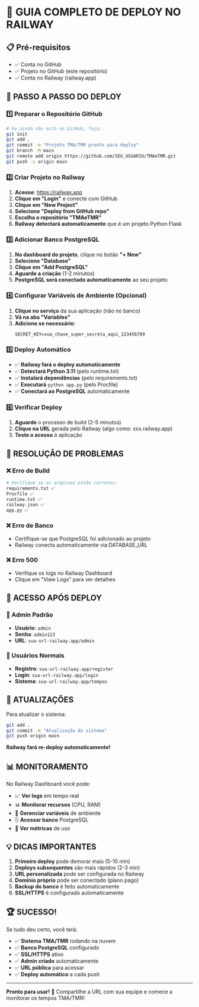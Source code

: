 # 🚂 GUIA COMPLETO DE DEPLOY NO RAILWAY

## 📋 Pré-requisitos
- ✅ Conta no GitHub
- ✅ Projeto no GitHub (este repositório)
- ✅ Conta no Railway (railway.app)

## 🚀 PASSO A PASSO DO DEPLOY

### 1️⃣ Preparar o Repositório GitHub

```bash
# Se ainda não está no GitHub, faça:
git init
git add .
git commit -m "Projeto TMA/TMR pronto para deploy"
git branch -M main
git remote add origin https://github.com/SEU_USUARIO/TMAeTMR.git
git push -u origin main
```

### 2️⃣ Criar Projeto no Railway

1. **Acesse**: https://railway.app
2. **Clique em "Login"** e conecte com GitHub
3. **Clique em "New Project"**
4. **Selecione "Deploy from GitHub repo"**
5. **Escolha o repositório "TMAeTMR"**
6. **Railway detectará automaticamente** que é um projeto Python Flask

### 3️⃣ Adicionar Banco PostgreSQL

1. **No dashboard do projeto**, clique no botão **"+ New"**
2. **Selecione "Database"**
3. **Clique em "Add PostgreSQL"**
4. **Aguarde a criação** (1-2 minutos)
5. **PostgreSQL será conectado automaticamente** ao seu projeto

### 4️⃣ Configurar Variáveis de Ambiente (Opcional)

1. **Clique no serviço** da sua aplicação (não no banco)
2. **Vá na aba "Variables"**
3. **Adicione se necessário**:
   ```
   SECRET_KEY=sua_chave_super_secreta_aqui_123456789
   ```

### 5️⃣ Deploy Automático

- ✅ **Railway fará o deploy automaticamente**
- ✅ **Detectará Python 3.11** (pelo runtime.txt)
- ✅ **Instalará dependências** (pelo requirements.txt)
- ✅ **Executará** `python app.py` (pelo Procfile)
- ✅ **Conectará ao PostgreSQL** automaticamente

### 6️⃣ Verificar Deploy

1. **Aguarde** o processo de build (2-5 minutos)
2. **Clique na URL** gerada pelo Railway (algo como: xxx.railway.app)
3. **Teste o acesso** à aplicação

## 🔧 RESOLUÇÃO DE PROBLEMAS

### ❌ Erro de Build
```bash
# Verifique se os arquivos estão corretos:
requirements.txt ✅
Procfile ✅
runtime.txt ✅
railway.json ✅
app.py ✅
```

### ❌ Erro de Banco
- Certifique-se que PostgreSQL foi adicionado ao projeto
- Railway conecta automaticamente via DATABASE_URL

### ❌ Erro 500
- Verifique os logs no Railway Dashboard
- Clique em "View Logs" para ver detalhes

## 🎯 ACESSO APÓS DEPLOY

### 👑 Admin Padrão
- **Usuário**: `admin`
- **Senha**: `admin123`
- **URL**: `sua-url-railway.app/admin`

### 📱 Usuários Normais
- **Registro**: `sua-url-railway.app/register`
- **Login**: `sua-url-railway.app/login`
- **Sistema**: `sua-url-railway.app/tempos`

## 🔄 ATUALIZAÇÕES

Para atualizar o sistema:
```bash
git add .
git commit -m "Atualização do sistema"
git push origin main
```
**Railway fará re-deploy automaticamente!**

## 📊 MONITORAMENTO

No Railway Dashboard você pode:
- 📈 **Ver logs** em tempo real
- 📊 **Monitorar recursos** (CPU, RAM)
- 🔧 **Gerenciar variáveis** de ambiente
- 🗄️ **Acessar banco** PostgreSQL
- 📱 **Ver métricas** de uso

## 💡 DICAS IMPORTANTES

1. **Primeiro deploy** pode demorar mais (5-10 min)
2. **Deploys subsequentes** são mais rápidos (2-3 min)
3. **URL personalizada** pode ser configurada no Railway
4. **Domínio próprio** pode ser conectado (plano pago)
5. **Backup do banco** é feito automaticamente
6. **SSL/HTTPS** é configurado automaticamente

## 🏆 SUCESSO!

Se tudo deu certo, você terá:
- ✅ **Sistema TMA/TMR** rodando na nuvem
- ✅ **Banco PostgreSQL** configurado
- ✅ **SSL/HTTPS** ativo
- ✅ **Admin criado** automaticamente
- ✅ **URL pública** para acessar
- ✅ **Deploy automático** a cada push

---

**Pronto para usar!** 🚀
Compartilhe a URL com sua equipe e comece a monitorar os tempos TMA/TMR!
